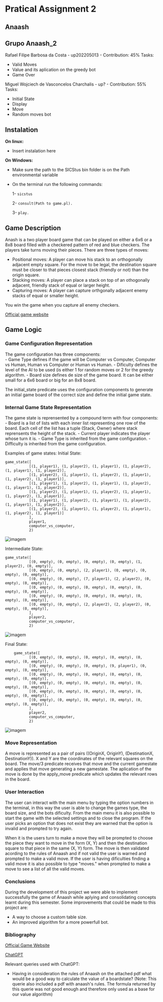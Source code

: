 # Pratical Assignment 2
## Anaash
## Grupo Anaash_2

Rafael Filipe Barbosa da Costa - up202205013 - Contribution: 45%
Tasks:
- Valid Moves
- Value and its aplication on the greedy bot
- Game Over

Miguel Wojciech de Vasconcelos Charchalis - up? - Contribution: 55%
Tasks:
- Initial State
- Display
- Move
- Random moves bot

## Instalation

**On linux:**
- Insert instalation here

**On Windows:**
- Make sure the path to the SICStus bin folder is on the Path environmental variable
- On the terminal run the following commands:
  
  1- `sicstus`
  
  2- `consult(Path to game.pl).`
  
  3- `play.`

## Game Description
  Anash is a two player board game that can be played on either a 6x6 or a 8x8 board filled with a checkered pattern of red and blue checkers. The players take turns moving their pieces.
  There are three types of moves:
  - Positional moves: A player can move his stack to an orthogonally adjacent empty square. For the move to be legal, the destination square must be closer to that pieces closest stack (friendly or not) than the origin square.
  - Stacking moves: A player can place a stack on top of an othogonally adjacent, friendly stack of equal or larger height.
  - Capturing moves: A player can capture orthgonally adjacent enemy stacks of equal or smaller height.
  
  You win the game when you capture all enemy checkers.

  [Official game website](http://www.marksteeregames.com/Anaash_rules.pdf)

## Game Logic
### Game Configuration Representation
  The game configuration has three components:  
    - Game Type defines if the game will be Computer vs Computer, Computer vs Human, Human vs Computer or Human vs Human.
    - Dificulty defines the level of the AI to be used (is either 1 for random moves or 2 for the greedy algorithm.
    - Board size defines de size of the game board. It can be either small for a 6x6 board or big for an 8x8 board.
    
  The initial_state predicate uses the configuration components to generate an initial game board of the correct size and define the initial game state.
  
### Internal Game State Representation 
  The game state is reprensented by a compound term with four components:
    - Board is a list of lists with each inner list representing one row of the board. Each cell of the list has a tuple (Stack, Owner) where stack reprensents the height of the stack.
    - Current player indicates the player whose turn it is.
    - Game Type is inherited from the game configuration.
    - Difficulty is inherited from the game configuration.

  Examples of game states:
  Initial State:
  
    game_state([
               [(1, player1), (1, player2), (1, player1), (1, player2), (1, player1), (1, player2)],
               [(1, player2), (1, player1), (1, player2), (1, player1), (1, player2), (1, player1)],
               [(1, player1), (1, player2), (1, player1), (1, player2), (1, player1), (1, player2)],
               [(1, player2), (1, player1), (1, player2), (1, player1), (1, player2), (1, player1)],
               [(1, player1), (1, player2), (1, player1), (1, player2), (1, player1), (1, player2)],
               [(1, player2), (1, player1), (1, player2), (1, player1), (1, player2), (1, player1)]
               ],
               player1,
               computer_vs_computer,
               2)
  ![imagem](https://github.com/user-attachments/assets/ba2bfc33-c5ee-4e9b-b244-5a178bdaf14d)

               
  Intermediate State:

    game_state([
               [(0, empty), (0, empty), (0, empty), (0, empty), (1, player2), (0, empty)],
               [(0, empty), (0, empty), (2, player1), (0, empty), (0, empty), (0, empty)],
               [(0, empty), (0, empty), (7, player1), (2, player2), (0, empty), (0, empty)],
               [(0, empty), (0, empty), (0, empty), (0, empty), (0, empty), (0, empty)],
               [(0, empty), (0, empty), (0, empty), (0, empty), (0, empty), (0, empty)],
               [(0, empty), (0, empty), (2, player2), (2, player2), (0, empty), (0, empty)],
               ],
               player2,
               computer_vs_computer,
               2)
  ![imagem](https://github.com/user-attachments/assets/ad2023bd-2f41-4b96-a2e6-507b4194b80a)

  Final State:

        game_state([
               [(0, empty), (0, empty), (0, empty), (0, empty), (0, empty), (0, empty)],
               [(0, empty), (0, empty), (0, empty), (9, player1), (0, empty), (0, empty)],
               [(0, empty), (0, empty), (0, empty), (0, empty), (0, empty), (0, empty)],
               [(0, empty), (0, empty), (0, empty), (0, empty), (0, empty), (0, empty)],
               [(0, empty), (0, empty), (0, empty), (0, empty), (0, empty), (0, empty)],
               [(0, empty), (0, empty), (0, empty), (0, empty), (0, empty), (0, empty)],
               ],
               player2,
               computer_vs_computer,
               2)
![imagem](https://github.com/user-attachments/assets/8604cc8e-cae1-4db3-bfed-074fba75b04b)

        
### Move Representation
  A move is represented as a pair of pairs ((OriginX, OriginY), (DestinationX, DestinationY)). X and Y are the coordinates of the relevant squares on the board.
  The move/3 predicate receives that move and the current gamestate and applies that move generating a new gamestate. The aplication of the move is done by the apply_move predicate which updates the relevant rows in the board.

### User Interaction
  The user can interact with the main menu by typing the option numbers in the terminal, in this way the user is able to change the games type, the board size, and the bots dificulty. From the main menu it is also possible to start the game with the selected settings and to close the program. If the user picks an option that does not exist they are warned that the option is invalid and prompted to try again.
  
  When it is the users turn to make a move they will be prompted to choose the piece they want to move in the form (X, Y) and then the destination square to that piece in the same (X, Y) form. The move is then validated acording to the rules of Anaash and if not valid the user is warned and prompted to make a valid move. If the user is having dificulties finding a valid move it is also possible to type "moves." when prompted to make a move to see a list of all the valid moves.

### Conclusions
  During the development of this project we were able to implement successfully the game of Anaash while aplying and consolidating concepts learnt during this semester. Some improvements that could be made to this project are: 
  - A way to choose a custom table size.
  - An improved algorithm for a more powerfull bot.

### Bibliography
  [Official Game Website](http://www.marksteeregames.com/Anaash_rules.pdf)
  
  [ChatGPT](https://chatgpt.com)
  
  Relevant queries used with ChatGPT:  
  - Having in consideration the rules of Anaash on the attached pdf what would be a good way to calculate the value of a boardstate? (Note: This querie also included a pdf with anaash's rules. The formula returned by this querie was not good enough and therefore only used as a base for our value algorithm)
